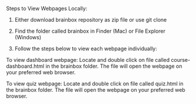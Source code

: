 Steps to View Webpages Locally:

1) Either download brainbox repository as zip file or use git clone
2) Find the folder called brainbox in Finder (Mac) or File Explorer (Windows)

3) Follow the steps below to view each webpage individually:
   
To view dashboard webpage:
Locate and double click on file called course-dashboard.html in the brainbox folder. The file will open the webpage on your preferred web browser.

To view quiz webpage:
Locate and double click on file called quiz.html in the brainbox folder. The file will open the webpage on your preferred web browser.
